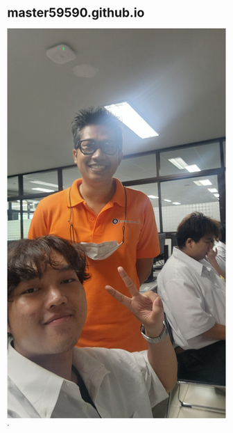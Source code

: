 # master59590.github.io
![alt text for screen readers](20231011_095833.jpg "Text to show on mouseover").

